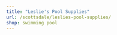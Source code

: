 ```yaml
---
title: "Leslie's Pool Supplies"
url: /scottsdale/leslies-pool-supplies/
shop: swimming pool
---
```

